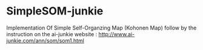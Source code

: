 # SimpleSOM-junkie
Implementation Of Simple Self-Organzing Map (Kohonen Map)
follow by the instruction on the ai-junkie website
: http://www.ai-junkie.com/ann/som/som1.html

